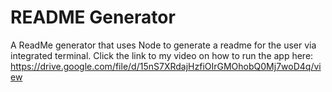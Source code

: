 # README Generator
A ReadMe generator that uses Node to generate a readme for the user via integrated terminal. 
Click the link to my video on how to run the app here: https://drive.google.com/file/d/15nS7XRdajHzfiOIrGMOhobQ0Mj7woD4q/view
